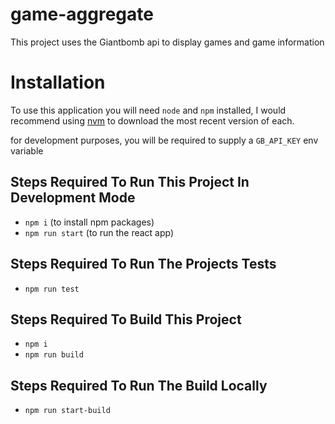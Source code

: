 # game-aggregate

This project uses the Giantbomb api to display games and game information

# Installation

To use this application you will need `node` and `npm` installed, I would recommend using [nvm](https://github.com/nvm-sh/nvm) to download the most recent version of each.

for development purposes, you will be required to supply a `GB_API_KEY` env variable

## Steps Required To Run This Project In Development Mode

-   `npm i` (to install npm packages)
-   `npm run start` (to run the react app)

## Steps Required To Run The Projects Tests

-   `npm run test`

## Steps Required To Build This Project

-   `npm i`
-   `npm run build`

## Steps Required To Run The Build Locally

-   `npm run start-build`
